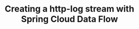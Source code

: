 ---
title: "Creating a http-log stream with Spring Cloud Data Flow"
description: Getting started with Spring Cloud Data Flow on Kubernetes doesn’t have to be difficult! With Ben Wilcock’s (@benbravo73) handy video guide and Data Flow’s ready-made components, you’ll have your first data stream up and running in under 5 minutes!
topics:
- Event Streaming
- Messaging and Integration
- Spring
tags:
- Spring
- Event Streaming
- Kubernetes
patterns:
- Eventing
youtube_id: ezsgWoMwnqM
---